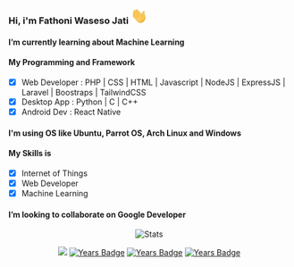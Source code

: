 ### Hi, i'm Fathoni Waseso Jati <img src="https://github.com/vh4/vh4/blob/main/Hi.gif" width="30px">

#### I’m currently learning about Machine Learning

#### My Programming and Framework
  - [x] Web Developer : PHP | CSS | HTML | Javascript | NodeJS | ExpressJS | Laravel | Boostraps | TailwindCSS
  - [x] Desktop App : Python | C | C++
  - [x] Android Dev : React Native 
#### I'm using OS like Ubuntu, Parrot OS, Arch Linux and Windows

#### My Skills is
  - [x] Internet of Things 
  - [x] Web Developer
  - [x] Machine Learning

#### I’m looking to collaborate on Google Developer

<div align="center">
  
![Stats](https://github-readme-stats.vercel.app/api?username=vh4&show_icons=true&theme=algolia&include_all_commits=true&count_private=true&hide_border=true)

![](https://komarev.com/ghpvc/?username=vh4&color=brightgreen)
[![Years Badge](https://badges.pufler.dev/years/vh4)](https://github.com/vh4)
[![Years Badge](https://badges.pufler.dev/repos/vh4)](https://github.com/vh4)
[![Years Badge](https://badges.pufler.dev/commits/all/vh4)](https://github.com/vh4)
 
</div>
